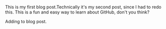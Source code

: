 This is my first blog post.Technically it's my second post, since I had to redo this. This is a fun and easy way to learn about GitHub, don't you think?

Adding to blog post.
